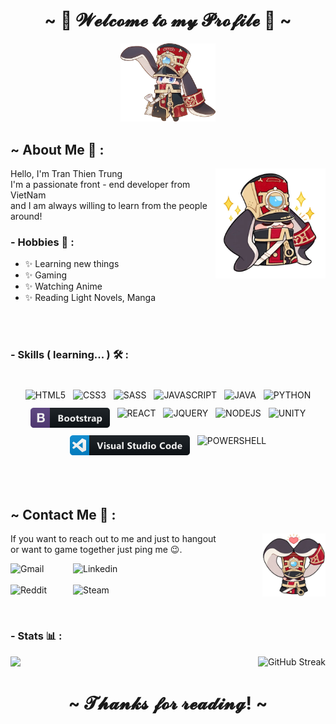 <h1 align="center">~ 👋 𝓦𝓮𝓵𝓬𝓸𝓶𝓮 𝓽𝓸 𝓶𝔂 𝓟𝓻𝓸𝓯𝓲𝓵𝓮 👋 ~ </h1>
 
<p align="center">
<img src="./img/PomPom1.png" width="30%" height="30%">
</p>

## ~ About Me 💬 :

<img src="./img/PomPom2.png" alt="png2" width="35%" height="35%" align="right">
Hello, I'm Tran Thien Trung <br>I'm a passionate front - end developer from VietNam <br>and I am always willing to learn from the people around!
<br>

### - Hobbies 🎨 :

- ✨ Learning new things <br>
- ✨ Gaming <br>
- ✨ Watching Anime <br>
- ✨ Reading Light Novels, Manga <br>

<br>
<br>

### - Skills ( learning... ) 🛠️ :

<p align="center">
    </br>
    <img src="https://github.com/MikeCodesDotNET/ColoredBadges/blob/master/png/dev/languages/html.png" alt="HTML5" style="vertical-align:top; margin:6px 4px">
    <img src="https://github.com/MikeCodesDotNET/ColoredBadges/blob/master/png/dev/languages/css3.png" alt="CSS3" style="vertical-align:top; margin:6px 4px">
    <img src="https://github.com/MikeCodesDotNET/ColoredBadges/blob/master/png/dev/languages/sass.png" alt="SASS" style="vertical-align:top; margin:6px 4px">
    <img src="https://github.com/MikeCodesDotNET/ColoredBadges/blob/master/png/dev/languages/js.png" alt="JAVASCRIPT" style="vertical-align:top; margin:6px 4px">
    <img src="https://github.com/MikeCodesDotNET/ColoredBadges/blob/master/png/dev/languages/java.png" alt="JAVA" style="vertical-align:top; margin:6px 4px">
    <img src="https://github.com/MikeCodesDotNET/ColoredBadges/blob/master/png/dev/languages/python.png" alt="PYTHON" style="vertical-align:top; margin:6px 4px">
    </br>
    <img src="https://github.com/MikeCodesDotNET/ColoredBadges/blob/master/png/dev/frameworks/bootstrap.png" alt="BOOTSTRAP" style="vertical-align:top; margin:6px 4px">
    <img src="https://github.com/MikeCodesDotNET/ColoredBadges/blob/master/png/dev/frameworks/react.png" alt="REACT" style="vertical-align:top; margin:6px 4px">
    <img src="https://github.com/MikeCodesDotNET/ColoredBadges/blob/master/png/dev/frameworks/jquery.png" alt="JQUERY" style="vertical-align:top; margin:6px 4px">
    <img src="https://github.com/MikeCodesDotNET/ColoredBadges/blob/master/png/dev/frameworks/nodejs.png" alt="NODEJS" style="vertical-align:top; margin:6px 4px">
    <img src="https://github.com/MikeCodesDotNET/ColoredBadges/blob/master/png/dev/frameworks/unity.png" alt="UNITY" style="vertical-align:top; margin:6px 4px">
    </br>
    <img src="https://github.com/MikeCodesDotNET/ColoredBadges/blob/master/png/dev/tools/visualstudio_code.png" alt="VISUAL_STUDIO_CODE" style="vertical-align:top; margin:6px 4px">
    <img src="https://github.com/MikeCodesDotNET/ColoredBadges/blob/master/png/dev/tools/powershell.png" alt="POWERSHELL" style="vertical-align:top; margin:6px 4px"> 
</p>

<br>
<br>

## ~ Contact Me 📝 :

<img src="./img/PomPom3.png" alt="png3" width="20%" height="20%" align="right">
<p align="left">
  <p align="left"> If you want to reach out to me and just to hangout <br> or want to game together just ping me 😉.</p>
  <a href="mailto:trungthientran2906@gmail.com">
  <img align="left" alt="Gmail" width="100" hight="100" src="https://github.com/MikeCodesDotNET/ColoredBadges/blob/master/png/social/gmail.png" />
  </a>
  <a href="#">
  <img align="left" alt="Linkedin" width="100" hight="100" src="https://github.com/MikeCodesDotNET/ColoredBadges/blob/master/png/social/linkedin.png" />
  </a>
  <br>
  <br>
  <a href="https://www.reddit.com/user/TorunguKawaii/">
  <img align="left" alt="Reddit" width="100" hight="100" src="https://github.com/MikeCodesDotNET/ColoredBadges/blob/master/png/social/reddit.png" />
  </a>
  <a href="https://steamcommunity.com/profiles/76561198184118693/">
  <img align="left" alt="Steam" width="100" hight="100" src="https://github.com/MikeCodesDotNET/ColoredBadges/blob/master/png/social/steam.png" />
  </a>
</p>

<br>
<br>

### - Stats 📊 :

<a href="https://git.io/streak-stats" >
<img src="https://streak-stats.demolab.com?user=Torungu&theme=calm-pink&border_radius=5&hide_border=true&date_format=j%20M%5B%20Y%5D&mode=weekly&card_width=350&card_height=200&type=png" alt="GitHub Streak" align="right"/>
</a>
<a href="https://github.com/anuraghazra/github-readme-stats" width=270 height=220>
<img  src="https://github-readme-stats.vercel.app/api?username=Torungu&&show_icons=true&theme=omni"/>
</a>
<br>

#### <h1 align="center">~ 𝓣𝓱𝓪𝓷𝓴𝓼 𝓯𝓸𝓻 𝓻𝓮𝓪𝓭𝓲𝓷𝓰! ~</h1>
